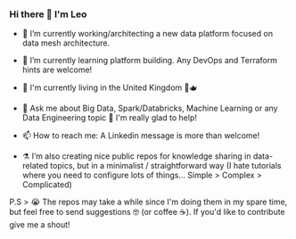 ### Hi there 👋 I'm Leo

- 🔭 I’m currently working/architecting a new data platform focused on data mesh architecture.
- 🌱 I’m currently learning platform building. Any DevOps and Terraform hints are welcome!
- :compass: I'm currently living in the United Kingdom :guard::teapot:
- 💬 Ask me about Big Data, Spark/Databricks, Machine Learning or any Data Engineering topic :tea: I'm really glad to help! 
- 📫 How to reach me: A Linkedin message is more than welcome! 

- :alembic:	I’m also creating nice public repos for knowledge sharing in data-related topics, but in a minimalist / straightforward way (I hate tutorials where you need to configure lots of things... Simple > Complex > Complicated) 

P.S > :sob: The repos may take a while since I'm doing them in my spare time, but feel free to send suggestions :nerd_face: (or coffee :coffee:). If you'd like to contribute give me a shout!

